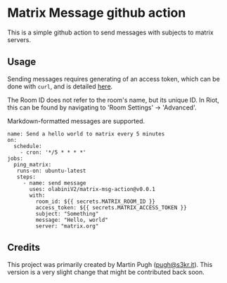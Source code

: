 # Matrix Message github action

This is a simple github action to send messages with subjects to matrix servers.

## Usage

Sending messages requires generating of an access token, which can be done with
`curl`, and is detailed [here](https://matrix.org/docs/guides/client-server-api/).

The Room ID does not refer to the room's name, but its unique ID. In Riot, this
can be found by navigating to 'Room Settings' -> 'Advanced'.

Markdown-formatted messages are supported.

```workflow
name: Send a hello world to matrix every 5 minutes
on:
  schedule:
    - cron: '*/5 * * * *'
jobs:
  ping_matrix:
   runs-on: ubuntu-latest
   steps:
     - name: send message
       uses: olabiniV2/matrix-msg-action@v0.0.1
       with:
         room_id: ${{ secrets.MATRIX_ROOM_ID }}
         access_token: ${{ secrets.MATRIX_ACCESS_TOKEN }}
         subject: "Something"
         message: "Hello, world"
         server: "matrix.org"
```


## Credits

This project was primarily created by Martin Pugh (pugh@s3kr.it). This version is a very slight change that might be
contributed back soon.
